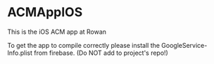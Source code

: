 # ACMAppIOS


This is the iOS ACM app at Rowan

To get the app to compile correctly please install the GoogleService-Info.plist from firebase. (Do NOT add to project's repo!)
